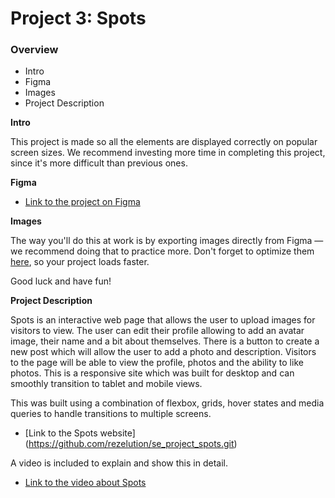 # Project 3: Spots

### Overview

- Intro
- Figma
- Images
- Project Description

**Intro**

This project is made so all the elements are displayed correctly on popular screen sizes. We recommend investing more time in completing this project, since it's more difficult than previous ones.

**Figma**

- [Link to the project on Figma](https://www.figma.com/file/BBNm2bC3lj8QQMHlnqRsga/Sprint-3-Project-%E2%80%94-Spots?type=design&node-id=2%3A60&mode=design&t=afgNFybdorZO6cQo-1)

**Images**

The way you'll do this at work is by exporting images directly from Figma — we recommend doing that to practice more. Don't forget to optimize them [here](https://tinypng.com/), so your project loads faster.

Good luck and have fun!

**Project Description**

Spots is an interactive web page that allows the user to upload images for visitors to view. The user can edit their profile allowing to add an avatar image, their name and a bit about themselves. There is a button to create a new post which will allow the user to add a photo and description. Visitors to the page will be able to view the profile, photos and the ability to like photos. This is a responsive site which was built for desktop and can smoothly transition to tablet and mobile views.

This was built using a combination of flexbox, grids, hover states and media queries to handle transitions to multiple screens.

- [Link to the Spots website] (https://github.com/rezelution/se_project_spots.git)

A video is included to explain and show this in detail.

- [Link to the video about Spots](https://www.loom.com/share/72883614459c437a91e4792bced90a3b?sid=9baa2a10-a71d-4aa8-93c4-16f45e878a6b)
